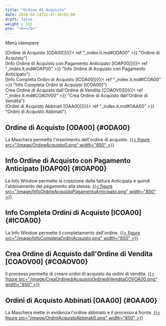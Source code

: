 ```yaml
---
title: "Ordine di Acquisto"
date: 2020-04-24T22:47:10+02:00
draft: false
weight : 315
pre: "<b></b>"
---
```


Menù Idempiere

[Ordine di Acquisto [ODA00]]({{< ref "_index.it.md#ODA00" >}} "Ordine di Acquisto") <br>
[Info Ordine di Acquisto con Pagamento Anticipato [IOAP00]]({{< ref "_index.it.md#IOAP00" >}} "Info Ordine di Acquisto con Pagamento Anticipato") <br>
[Info Completa Ordini di Acquisto [ICOA00]]({{< ref "_index.it.md#ICOA00" >}} "Info Completa Ordini di Acquisto [ICOA00]") <br>
Crea Ordine di Acquisto dall'Ordine di Vendita [COAOV00]]({{< ref "_index.it.md#COAOV00" >}} "Crea Ordine di Acquisto dall'Ordine di Vendita") <br>
[Ordini di Acquisto Abbinati [OAA00]]({{< ref "_index.it.md#OAA00" >}} "Ordini di Acquisto Abbinati") <br>

## Ordine di Acquisto [ODA00] {#ODA00}
La Maschera permette l'inserimento dell'ordine di acquisto.
[{{< figure src="/image/OrdineAcquisto0.png"  width="850"  >}}](/image/OrdineAcquisto0.png)
## Info Ordine di Acquisto con Pagamento Anticipato [IOAP00] {#IOAP00}
La Info Window permette la creazione della fattura Anticipata e quindi l'abbinamento del pagamento alla stessa.
[{{< figure src="/image/InfoOrdineAcquistoPagamentoAnticipato.png"  width="850"  >}}](/image/InfoOrdineAcquistoPagamentoAnticipato.png)
## Info Completa Ordini di Acquisto [ICOA00] {#ICOA00}
La Info Window permette il completamento dell'ordine.
[{{< figure src="/image/InfoCompletaOrdiniAcquisto.png"  width="850"  >}}](/image/InfoCompletaOrdiniAcquisto.png)
## Crea Ordine di Acquisto dall'Ordine di Vendita [COAOV00] {#COAOV00}
Il processo permette di creare ordini di acquisto da ordini di vendita. 
[{{< figure src="/image/CreaOrdinediAcquistoOrdinediVenditaCOVOA00.png"  width="850"  >}}](/image/CreaOrdinediAcquistoOrdinediVenditaCOVOA00.png)
## Ordini di Acquisto Abbinati [OAA00] {#OAA00}
La Maschera mette in evidenza l'ordine abbinato e il processo a fronte.
[{{< figure src="/image/OrdiniAcquistoAbbinati0.png"  width="850"  >}}](/image/OrdineAcquistoAbbinati0.png)





